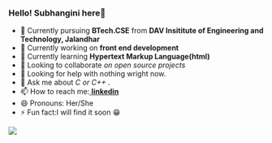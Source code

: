  ### Hello! Subhangini here👋
- 📝 Currently pursuing **BTech.CSE** from **DAV Insititute of Engineering and Technology, Jalandhar**
- 🔭 Currently working on **front end development**
- 🌱 Currently learning **Hypertext Markup Language(html)**
- 👯 Looking to collaborate *on open source projects* 
- 🤔 Looking for help with nothing wright now.
- 💬 Ask me about *C or C++* .
- 📫 How to reach me:[   **linkedin**](https://www.linkedin.com/in/subhangini-b819011b9/)
- 😄 Pronouns: Her/She
- ⚡ Fun fact:I will find it soon 😁
<img src="https://github-readme-stats.vercel.app/api?username=Subhangini&&show_icons=true&title_color=ffffff&icon_color=bb2acf&text_color=daf7dc&bg_color=151515">

